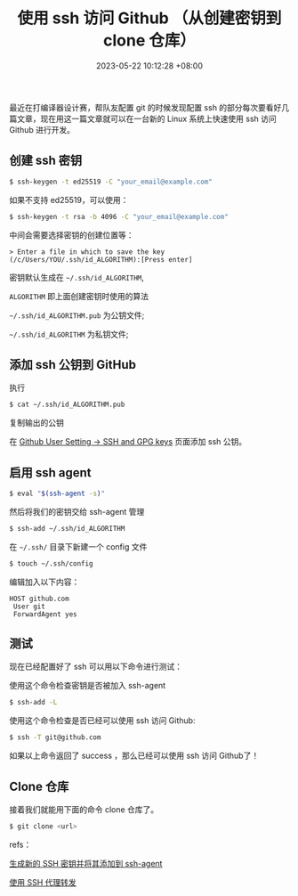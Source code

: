 ﻿---
title: 使用 ssh 访问 Github （从创建密钥到 clone 仓库）
date: 2023-05-22 10:12:28 +08:00
categories:
- Tip
tags: 
- git
- Github
- ssh
---


最近在打编译器设计赛，帮队友配置 git 的时候发现配置 ssh 的部分每次要看好几篇文章，现在用这一篇文章就可以在一台新的 Linux 系统上快速使用 ssh 访问 Github 进行开发。

## 创建 ssh 密钥

```sh
$ ssh-keygen -t ed25519 -C "your_email@example.com"
```

如果不支持 ed25519，可以使用：

```sh
$ ssh-keygen -t rsa -b 4096 -C "your_email@example.com"
```

中间会需要选择密钥的创建位置等：

```text
> Enter a file in which to save the key (/c/Users/YOU/.ssh/id_ALGORITHM):[Press enter]
```

密钥默认生成在 `~/.ssh/id_ALGORITHM`,

`ALGORITHM` 即上面创建密钥时使用的算法

`~/.ssh/id_ALGORITHM.pub` 为公钥文件;

`~/.ssh/id_ALGORITHM` 为私钥文件;

## 添加 ssh 公钥到 GitHub

执行

```sh
$ cat ~/.ssh/id_ALGORITHM.pub
```

复制输出的公钥

在 [Github User Setting -> SSH and GPG keys](https://github.com/settings/keys) 页面添加 ssh 公钥。

## 启用 ssh agent

```sh
$ eval "$(ssh-agent -s)"
```

然后将我们的密钥交给 ssh-agent 管理

```sh
$ ssh-add ~/.ssh/id_ALGORITHM
```

在 `~/.ssh/` 目录下新建一个 config 文件

```sh
$ touch ~/.ssh/config
```

编辑加入以下内容：

```
HOST github.com
 User git
 ForwardAgent yes
```

## 测试

现在已经配置好了 ssh 可以用以下命令进行测试：

使用这个命令检查密钥是否被加入 ssh-agent

```sh
$ ssh-add -L
```

使用这个命令检查是否已经可以使用 ssh 访问 Github:

```sh
$ ssh -T git@github.com
```

如果以上命令返回了 success ，那么已经可以使用 ssh 访问 Github了！

## Clone 仓库

接着我们就能用下面的命令 clone 仓库了。

```sh
$ git clone <url>
```

refs：

[生成新的 SSH 密钥并将其添加到 ssh-agent](https://docs.github.com/zh/authentication/connecting-to-github-with-ssh/generating-a-new-ssh-key-and-adding-it-to-the-ssh-agent)

[使用 SSH 代理转发](https://docs.github.com/zh/authentication/connecting-to-github-with-ssh/using-ssh-agent-forwarding)

